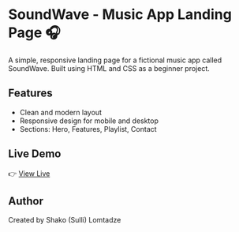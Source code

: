# SoundWave - Music App Landing Page 🎧

A simple, responsive landing page for a fictional music app called SoundWave. Built using HTML and CSS as a beginner project.

## Features
- Clean and modern layout
- Responsive design for mobile and desktop
- Sections: Hero, Features, Playlist, Contact

## Live Demo
👉 [View Live](https://SulliDev.github.io/soundwave-landing/)

## Author
Created by Shako (Sulli) Lomtadze
